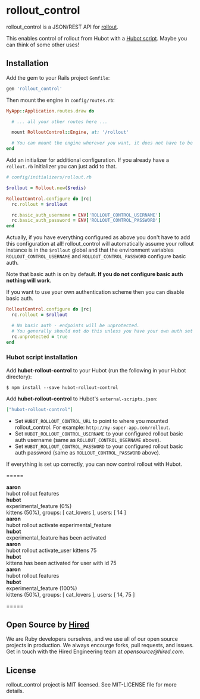 # rollout_control

rollout_control is a JSON/REST API for [rollout](https://github.com/FetLife/rollout).

This enables control of rollout from Hubot with a [Hubot script](https://github.com/hired/hubot-rollout-control). Maybe you can think of some other uses!

## Installation

Add the gem to your Rails project `Gemfile`:

```ruby
gem 'rollout_control'
```

Then mount the engine in `config/routes.rb`:

```ruby
MyApp::Application.routes.draw do

  # ... all your other routes here ...

  mount RolloutControl::Engine, at: '/rollout'

  # You can mount the engine wherever you want, it does not have to be `'/rollout'`.
end
```

Add an initializer for additional configuration. If you already have a `rollout.rb` initializer
you can just add to that.

```ruby
# config/initializers/rollout.rb

$rollout = Rollout.new($redis)

RolloutControl.configure do |rc|
  rc.rollout = $rollout

  rc.basic_auth_username = ENV['ROLLOUT_CONTROL_USERNAME']
  rc.basic_auth_password = ENV['ROLLOUT_CONTROL_PASSWORD']
end
```

Actually, if you have everything configured as above you don't have to add this configuration at
all! rollout_control will automatically assume your rollout instance is in the `$rollout` global
and that the environment variables `ROLLOUT_CONTROL_USERNAME` and `ROLLOUT_CONTROL_PASSWORD`
configure basic auth.

Note that basic auth is on by default. **If you do not configure basic auth nothing will work**.

If you want to use your own authentication scheme then you can disable basic auth.

```ruby
RolloutControl.configure do |rc|
  rc.rollout = $rollout

  # No basic auth - endpoints will be unprotected.
  # You generally should not do this unless you have your own auth set up.
  rc.unprotected = true
end
```

### Hubot script installation

Add **hubot-rollout-control** to your Hubot (run the following in your Hubot directory):

```
$ npm install --save hubot-rollout-control
```

Add **hubot-rollout-control** to Hubot's `external-scripts.json`:

```json
["hubot-rollout-control"]
```

* Set `HUBOT_ROLLOUT_CONTROL_URL` to point to where you mounted rollout_control. For example: `http://my-super-app.com/rollout`.
* Set `HUBOT_ROLLOUT_CONTROL_USERNAME` to your configured rollout basic auth username (same as `ROLLOUT_CONTROL_USERNAME` above).
* Set `HUBOT_ROLLOUT_CONTROL_PASSWORD` to your configured rollout basic auth password (same as `ROLLOUT_CONTROL_PASSWORD` above).

If everything is set up correctly, you can now control rollout with Hubot.

=====

**aaron**<br />
hubot rollout features<br />
**hubot**<br />
experimental_feature (0%)<br />
kittens (50%), groups: [ cat_lovers ], users: [ 14 ]<br />
**aaron**<br />
hubot rollout activate experimental_feature<br />
**hubot**<br />
experimental_feature has been activated<br />
**aaron**<br />
hubot rollout activate_user kittens 75<br />
**hubot**<br />
kittens has been activated for user with id 75<br />
**aaron**<br />
hubot rollout features<br />
**hubot**<br />
experimental_feature (100%)<br />
kittens (50%), groups: [ cat_lovers ], users: [ 14, 75 ]<br />

=====

## Open Source by [Hired](https://hired.com/?utm_source=opensource&utm_medium=rollout_control&utm_campaign=readme)

We are Ruby developers ourselves, and we use all of our open source projects in production. We always encourge forks, pull requests, and issues. Get in touch with the Hired Engineering team at _opensource@hired.com_.

## License

rollout_control project is MIT licensed. See MIT-LICENSE file for more details.
